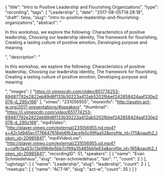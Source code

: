 {
  "title": "Intro to Positive Leadership and Flourishing Organizations",
  "type": "recording",
  "tags": [
    "Leadership"
  ],
  "date": "2017-08-05T14:28:18",
  "draft": false,
  "slug": "intro-to-positive-leadership-and-flourishing-organizations",
  "abstract": "<p>In this workshop, we explore the following: Characteristics of positive leadership, Choosing our leadership identity, The framework for flourishing, Creating a lasting culture of positive emotion, Developing purpose and meaning</p>",
  "description": "<p>In this workshop, we explore the following: Characteristics of positive leadership, Choosing our leadership identity, The framework for flourishing, Creating a lasting culture of positive emotion, Developing purpose and meaning</p>",
  "images": [
    "https://i.vimeocdn.com/video/651774253-69487792e2822eb89d8f133b30223a412ab5202fbbef242858424aaf330e2076-d_295x166"
  ],
  "vimeo": "231056955",
  "moreinfo": "http://austin.act-w.org/2017-presentations/#speakers",
  "thumbnail": "https://i.vimeocdn.com/video/651774253-69487792e2822eb89d8f133b30223a412ab5202fbbef242858424aaf330e2076-d_295x166",
  "mp4Video": "http://player.vimeo.com/external/231056955.hd.mp4?s=42c1d945ec1776647618eb6fb2acefe5c99faa52&profile_id=175&oauth2_token_id=20985841",
  "mp4VideoLow": "http://player.vimeo.com/external/231056955.sd.mp4?s=caffc1aa53c13e99b6e5bb7cf99a35465bb1e83a&profile_id=165&oauth2_token_id=20985841",
  "recordingID": 51,
  "speakers": [
    {
      "name": "Evan Schmiedehaus",
      "slug": "evan-schmiedehaus",
      "bio": "",
      "count": 2
    }
  ],
  "ugtvtags": [
    {
      "name": "Leadership",
      "slug": "leadership",
      "count": 2
    }
  ],
  "meetups": [
    {
      "name": "ACT-W",
      "slug": "act-w",
      "count": 35
    }
  ]
}